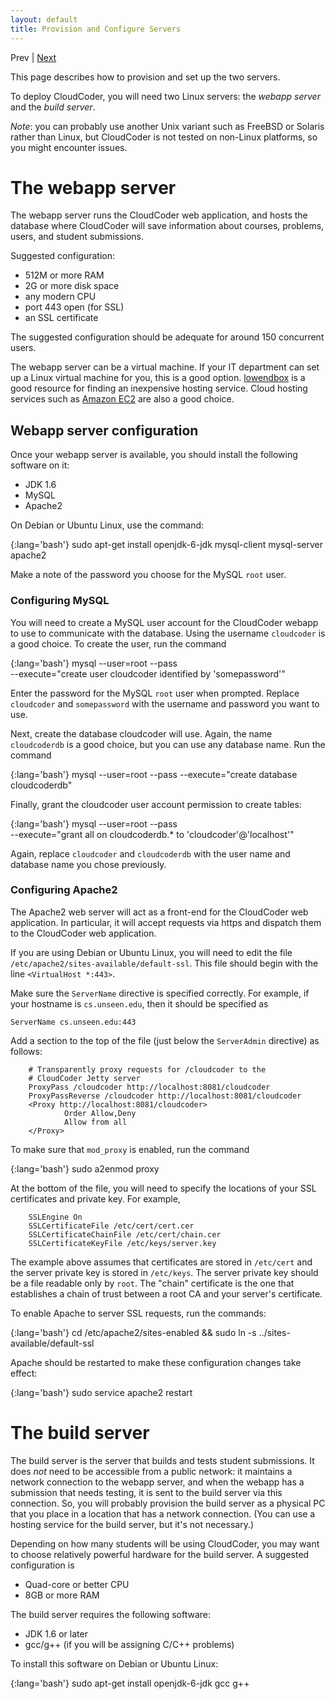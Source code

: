 ```yaml
---
layout: default
title: Provision and Configure Servers
---
```

Prev | [Next](build.html)

This page describes how to provision and set up the two
servers.

To deploy CloudCoder, you will need two Linux servers: the
*webapp server* and the *build server*.

*Note*: you can probably use another Unix variant such as
FreeBSD or Solaris rather than Linux, but CloudCoder is not
tested on non-Linux platforms, so you might encounter issues.

The webapp server
=================

The webapp server runs the CloudCoder web application, and
hosts the database where CloudCoder will save information about
courses, problems, users, and student submissions.

Suggested configuration:

* 512M or more RAM
* 2G or more disk space
* any modern CPU
* port 443 open (for SSL)
* an SSL certificate

The suggested configuration should be adequate for around 150
concurrent users.

The webapp server can be a virtual machine.  If your IT department
can set up a Linux virtual machine for you, this is a good option.
[lowendbox](http://www.lowendbox.com/) is a good resource for finding
an inexpensive hosting service.  Cloud hosting services such
as [Amazon EC2](http://aws.amazon.com/ec2/) are also a good choice.

Webapp server configuration
---------------------------

Once your webapp server is available, you should install the following
software on it:

* JDK 1.6
* MySQL
* Apache2

On Debian or Ubuntu Linux, use the command:

{:lang='bash'}
	sudo apt-get install openjdk-6-jdk mysql-client mysql-server apache2

Make a note of the password you choose for the MySQL `root` user.

### Configuring MySQL

You will need to create a MySQL user account for the CloudCoder webapp
to use to communicate with the database.  Using the username
`cloudcoder` is a good choice.  To create the user, run the
command

{:lang='bash'}
	mysql --user=root --pass \
		--execute="create user cloudcoder identified by 'somepassword'"

Enter the password for the MySQL `root` user when prompted.
Replace `cloudcoder` and `somepassword` with the username and password you
want to use.

Next, create the database cloudcoder will use.  Again, the name
`cloudcoderdb` is a good choice, but you can use any database name.
Run the command

{:lang='bash'}
	mysql --user=root --pass --execute="create database cloudcoderdb"

Finally, grant the cloudcoder user account permission to create tables:

{:lang='bash'}
	mysql --user=root --pass \
		--execute="grant all on cloudcoderdb.* to 'cloudcoder'@'localhost'"

Again, replace `cloudcoder` and `cloudcoderdb` with the user name and
database name you chose previously.

### Configuring Apache2

The Apache2 web server will act as a front-end for the CloudCoder web
application.  In particular, it will accept requests via https
and dispatch them to the CloudCoder web application.

If you are using Debian or Ubuntu Linux, you will need to edit the
file `/etc/apache2/sites-available/default-ssl`.  This file should
begin with the line `<VirtualHost *:443>`.

Make sure the `ServerName` directive is specified correctly.
For example, if your hostname is `cs.unseen.edu`,
then it should be specified as

	ServerName cs.unseen.edu:443

Add a section to the top of the file (just below the `ServerAdmin` directive)
as follows:

        # Transparently proxy requests for /cloudcoder to the
        # CloudCoder Jetty server
        ProxyPass /cloudcoder http://localhost:8081/cloudcoder
        ProxyPassReverse /cloudcoder http://localhost:8081/cloudcoder
        <Proxy http://localhost:8081/cloudcoder>
                Order Allow,Deny
                Allow from all
        </Proxy>

To make sure that `mod_proxy` is enabled, run the command

{:lang='bash'}
	sudo a2enmod proxy

At the bottom of the file, you will need to specify the locations of
your SSL certificates and private key.  For example,

        SSLEngine On
        SSLCertificateFile /etc/cert/cert.cer
        SSLCertificateChainFile /etc/cert/chain.cer
        SSLCertificateKeyFile /etc/keys/server.key

The example above assumes that certificates are stored in `/etc/cert` and the
server private key is stored in `/etc/keys`.  The server private key should
be a file readable only by `root`.  The "chain" certificate is the one
that establishes a chain of trust between a root CA and your server's certificate.

To enable Apache to server SSL requests, run the commands:

{:lang='bash'}
	cd /etc/apache2/sites-enabled && sudo ln -s ../sites-available/default-ssl

Apache should be restarted to make these configuration changes take effect:

{:lang='bash'}
	sudo service apache2 restart

The build server
================

The build server is the server that builds and tests student submissions.
It does *not* need to be accessible from a public network: it maintains
a network connection to the webapp server, and when the webapp has
a submission that needs testing, it is sent to the build server via this
connection.  So, you will probably provision the build server as
a physical PC that you place in a location that has a network connection.
(You can use a hosting service for the build server, but it's not necessary.)

Depending on how many students will be using CloudCoder, you may want
to choose relatively powerful hardware for the build server.  A suggested
configuration is

* Quad-core or better CPU
* 8GB or more RAM

The build server requires the following software:

* JDK 1.6 or later
* gcc/g++ (if you will be assigning C/C++ problems)

To install this software on Debian or Ubuntu Linux:

{:lang='bash'}
	sudo apt-get install openjdk-6-jdk gcc g++

